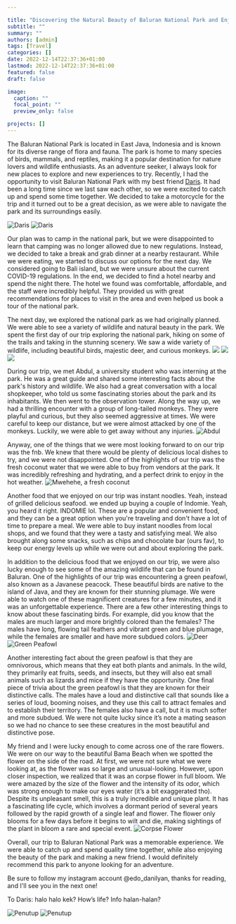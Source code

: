 ```yaml
---

title: "Discovering the Natural Beauty of Baluran National Park and Enjoying A Memorable Trip with My Best Friend"
subtitle: ""
summary: ""
authors: [admin]
tags: [Travel]
categories: []
date: 2022-12-14T22:37:36+01:00
lastmod: 2022-12-14T22:37:36+01:00
featured: false
draft: false

image:
  caption: ""
  focal_point: ""
  preview_only: false

projects: []
---
```

The Baluran National Park is located in East Java, Indonesia and is known for its diverse range of flora and fauna. The park is home to many species of birds, mammals, and reptiles, making it a popular destination for nature lovers and wildlife enthusiasts. As an adventure seeker, I always look for new places to explore and new experiences to try. Recently, I had the opportunity to visit Baluran National Park with my best friend [Daris](https://instagram.com/dezvros?igshid=YmMyMTA2M2Y=). It had been a long time since we last saw each other, so we were excited to catch up and spend some time together. We decided to take a motorcycle for the trip and it turned out to be a great decision, as we were able to navigate the park and its surroundings easily.

![Daris](/balurandaris1.jpeg 'Daris') ![Daris](/balurandaris2.jpeg 'Daris')

Our plan was to camp in the national park, but we were disappointed to learn that camping was no longer allowed due to new regulations. Instead, we decided to take a break and grab dinner at a nearby restaurant. While we were eating, we started to discuss our options for the next day. We considered going to Bali island, but we were unsure about the current COVID-19 regulations. In the end, we decided to find a hotel nearby and spend the night there. The hotel we found was comfortable, affordable, and the staff were incredibly helpful. They provided us with great recommendations for places to visit in the area and even helped us book a tour of the national park.

The next day, we explored the national park as we had originally planned. We were able to see a variety of wildlife and natural beauty in the park. We spent the first day of our trip exploring the national park, hiking on some of the trails and taking in the stunning scenery. We saw a wide variety of wildlife, including beautiful birds, majestic deer, and curious monkeys. 
![](/baluran1.jpeg ' ') ![](/baluran2.jpeg ' ') ![](/baluran3.jpeg ' ')

During our trip, we met Abdul, a university student who was interning at the park. He was a great guide and shared some interesting facts about the park's history and wildlife. We also had a great conversation with a local shopkeeper, who told us some fascinating stories about the park and its inhabitants. We then went to the observation tower. Along the way up, we had a thrilling encounter with a group of long-tailed monkeys. They were playful and curious, but they also seemed aggressive at times. We were careful to keep our distance, but we were almost attacked by one of the monkeys. Luckily, we were able to get away without any injuries.
![](/baluranabdul.jpeg ' Abdul')

Anyway, one of the things that we were most looking forward to on our trip was the fnb. We knew that there would be plenty of delicious local dishes to try, and we were not disappointed. One of the highlights of our trip was the fresh coconut water that we were able to buy from vendors at the park. It was incredibly refreshing and hydrating, and a perfect drink to enjoy in the hot weather.
![](/baluranmakanan.jpeg 'Mwehehe, a fresh coconut')

Another food that we enjoyed on our trip was instant noodles. Yeah, instead of grilled delicious seafood. we ended up buying a couple of Indomie. Yeah, you heard it right. INDOMIE lol. These are a popular and convenient food, and they can be a great option when you're traveling and don't have a lot of time to prepare a meal. We were able to buy instant noodles from local shops, and we found that they were a tasty and satisfying meal. We also brought along some snacks, such as chips and chocolate bar (ours fav), to keep our energy levels up while we were out and about exploring the park.

In addition to the delicious food that we enjoyed on our trip, we were also lucky enough to see some of the amazing wildlife that can be found in Baluran. One of the highlights of our trip was encountering a green peafowl, also known as a Javanese peacock. These beautiful birds are native to the island of Java, and they are known for their stunning plumage. We were able to watch one of these magnificent creatures for a few minutes, and it was an unforgettable experience. There are a few other interesting things to know about these fascinating birds. For example, did you know that the males are much larger and more brightly colored than the females? The males have long, flowing tail feathers and vibrant green and blue plumage, while the females are smaller and have more subdued colors.
![](/baluran5.jpeg ' Deer') ![](/baluran6.jpeg ' Green Peafowl')

Another interesting fact about the green peafowl is that they are omnivorous, which means that they eat both plants and animals. In the wild, they primarily eat fruits, seeds, and insects, but they will also eat small animals such as lizards and mice if they have the opportunity. One final piece of trivia about the green peafowl is that they are known for their distinctive calls. The males have a loud and distinctive call that sounds like a series of loud, booming noises, and they use this call to attract females and to establish their territory. The females also have a call, but it is much softer and more subdued. We were not quite lucky since it’s note a mating season so we had no chance to see these creatures in the most beautiful and distinctive pose.

My friend and I were lucky enough to come across one of the rare flowers. We were on our way to the beautiful Bama Beach when we spotted the flower on the side of the road. At first, we were not sure what we were looking at, as the flower was so large and unusual-looking. However, upon closer inspection, we realized that it was an corpse flower in full bloom. We were amazed by the size of the flower and the intensity of its odor, which was strong enough to make our eyes water (it’s a bit exaggerated tho). Despite its unpleasant smell, this is a truly incredible and unique plant. It has a fascinating life cycle, which involves a dormant period of several years followed by the rapid growth of a single leaf and flower. The flower only blooms for a few days before it begins to wilt and die, making sightings of the plant in bloom a rare and special event.
![](/baluranbangke.jpeg ' Corpse Flower') 

Overall, our trip to Baluran National Park was a memorable experience. We were able to catch up and spend quality time together, while also enjoying the beauty of the park and making a new friend. I would definitely recommend this park to anyone looking for an adventure. 

Be sure to follow my instagram account @edo_danilyan, thanks for reading, and I'll see you in the next one!

To Daris: halo halo kek? How’s life? Info halan-halan?

![](/baluranpenutup.jpeg ' Penutup') ![](/baluranpenutup2.jpeg ' Penutup') 

